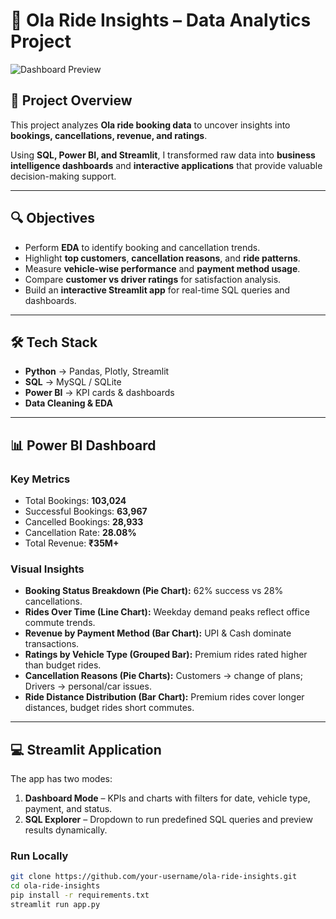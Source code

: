 # 🚖 Ola Ride Insights – Data Analytics Project  

![Dashboard Preview](assets/demo.png) <!-- Replace with actual screenshot path -->

## 📌 Project Overview  
This project analyzes **Ola ride booking data** to uncover insights into **bookings, cancellations, revenue, and ratings**.  

Using **SQL, Power BI, and Streamlit**, I transformed raw data into **business intelligence dashboards** and **interactive applications** that provide valuable decision-making support.  

---

## 🔍 Objectives  
- Perform **EDA** to identify booking and cancellation trends.  
- Highlight **top customers**, **cancellation reasons**, and **ride patterns**.  
- Measure **vehicle-wise performance** and **payment method usage**.  
- Compare **customer vs driver ratings** for satisfaction analysis.  
- Build an **interactive Streamlit app** for real-time SQL queries and dashboards.  

---

## 🛠 Tech Stack  
- **Python** → Pandas, Plotly, Streamlit  
- **SQL** → MySQL / SQLite  
- **Power BI** → KPI cards & dashboards  
- **Data Cleaning & EDA**  

---

## 📊 Power BI Dashboard  
### Key Metrics  
- Total Bookings: **103,024**  
- Successful Bookings: **63,967**  
- Cancelled Bookings: **28,933**  
- Cancellation Rate: **28.08%**  
- Total Revenue: **₹35M+**  

### Visual Insights  
- **Booking Status Breakdown (Pie Chart):** 62% success vs 28% cancellations.  
- **Rides Over Time (Line Chart):** Weekday demand peaks reflect office commute trends.  
- **Revenue by Payment Method (Bar Chart):** UPI & Cash dominate transactions.  
- **Ratings by Vehicle Type (Grouped Bar):** Premium rides rated higher than budget rides.  
- **Cancellation Reasons (Pie Charts):** Customers → change of plans; Drivers → personal/car issues.  
- **Ride Distance Distribution (Bar Chart):** Premium rides cover longer distances, budget rides short commutes.  

---

## 💻 Streamlit Application  
The app has two modes:  

1. **Dashboard Mode** – KPIs and charts with filters for date, vehicle type, payment, and status.  
2. **SQL Explorer** – Dropdown to run predefined SQL queries and preview results dynamically.  

### Run Locally  
```bash
git clone https://github.com/your-username/ola-ride-insights.git
cd ola-ride-insights
pip install -r requirements.txt
streamlit run app.py

